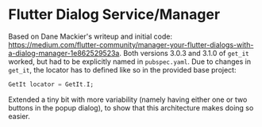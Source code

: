 # Flutter Dialog Service/Manager
Based on Dane Mackier's writeup and initial code: https://medium.com/flutter-community/manager-your-flutter-dialogs-with-a-dialog-manager-1e862529523a.
Both versions 3.0.3 and 3.1.0 of `get_it` worked, but had to be explicitly named in `pubspec.yaml`.
Due to changes in `get_it`, the locator has to defined like so in the provided base project:
```dart
GetIt locator = GetIt.I;
```

Extended a tiny bit with more variability (namely having either one or two buttons in the popup dialog), to show that this architecture makes doing so easier.